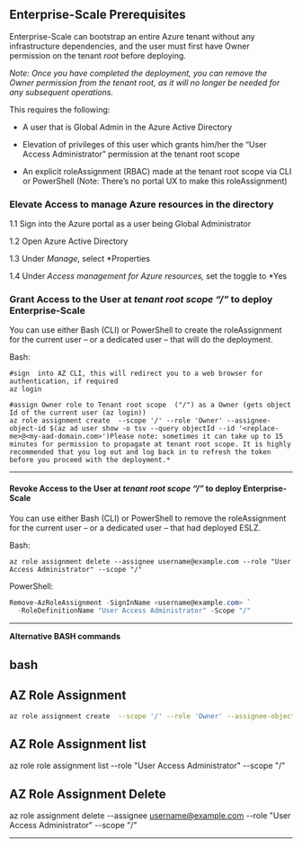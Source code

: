 ## Enterprise-Scale Prerequisites

Enterprise-Scale can bootstrap an entire Azure tenant without any infrastructure dependencies, and the user must first have Owner permission on the tenant *root* before deploying.

*Note: Once you have completed the deployment, you can remove the Owner permission from the tenant root, as it will no longer be needed for any subsequent operations.*

This requires the following:

- A user that is Global Admin in the Azure Active Directory

- Elevation of privileges of this user which grants him/her the “User Access Administrator” permission at the tenant root scope

- An explicit roleAssignment (RBAC) made at the tenant root scope via CLI or PowerShell (Note: There’s no portal UX to make this roleAssignment)

### [](https://github.com/Azure/Enterprise-Scale/wiki/Deploying-Enterprise-Scale-Pre-requisites#elevate-access-to-manage-azure-resources-in-the-directory)Elevate Access to manage Azure resources in the directory

1.1 Sign into the Azure portal as a user being Global Administrator

1.2 Open Azure Active Directory

1.3 Under *Manage*, select *Properties

1.4 Under *Access management for Azure resources,* set the toggle to *Yes

### Grant Access to the User at *tenant root scope “/”* to deploy Enterprise-Scale

You can use either Bash (CLI) or PowerShell to create the roleAssignment for the current user – or a dedicated user – that will do the deployment.

Bash:

```shell
#sign  into AZ CLI, this will redirect you to a web browser for authentication, if required
az login

#assign Owner role to Tenant root scope  ("/") as a Owner (gets object Id of the current user (az login))
az role assignment create  --scope '/' --role 'Owner' --assignee-object-id $(az ad user show -o tsv --query objectId --id '<replace-me>@<my-aad-domain.com>')Please note: sometimes it can take up to 15 minutes for permission to propagate at tenant root scope. It is highly recommended that you log out and log back in to refresh the token before you proceed with the deployment.*

```

---

#### Revoke Access to the User at *tenant root scope “/”* to deploy Enterprise-Scale

You can use either Bash (CLI) or PowerShell to remove the roleAssignment for the current user – or a dedicated user – that had deployed ESLZ.

Bash:

```shell
az role assignment delete --assignee username@example.com --role "User Access Administrator" --scope "/"
```

PowerShell:

```powershell
Remove-AzRoleAssignment -SignInName <username@example.com> `
  -RoleDefinitionName "User Access Administrator" -Scope "/"
```

---

**Alternative BASH commands**

## bash

## AZ Role Assignment

```bash
az role assignment create  --scope '/' --role 'Owner' --assignee-object-id $(az ad user show -o tsv --query objectId --id '<replace-me>@<my-aad-domain.com>')
```

## AZ Role Assignment list

az role role assignment list --role "User Access Administrator" --scope "/"

## AZ Role Assignment Delete

az role assignment delete --assignee username@example.com --role "User Access Administrator" --scope "/"

---
